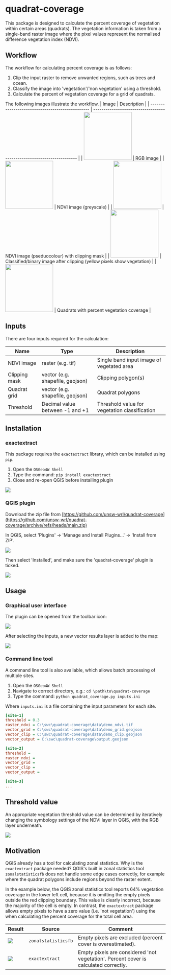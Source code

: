 # quadrat-coverage

This package is designed to calculate the percent coverage of vegetation within
certain areas (quadrats). The vegetation information is taken from a single-band
raster image where the pixel values represent the normalised difference vegetation
index (NDVI).


## Workflow

The workflow for calculating percent coverage is as follows:

1. Clip the input raster to remove unwanted regions, such as trees and ocean.
2. Classify the image into 'vegetation'/'non vegetation' using a threshold.
3. Calculate the percent of vegetation coverage for a grid of quadrats.

The following images illustrate the workflow.
| Image                                            | Description                                                            |
| ------------------------------------------------ | ---------------------------------------------------------------------- |
| <img height=150px src=docs/rgb.jpg>              | RGB image                                                              |
| <img height=150px src=docs/ndvi-grey.jpg>        | NDVI image (greyscale)                                                 |
| <img height=150px src=docs/ndvi-pseudo-grey.jpg> | NDVI image (pseduocolour) with clipping mask                           |
| <img height=150px src=docs/nvdvi-pseudo-bw.jpg>  | Classified/binary image after clipping (yellow pixels show vegetation) |
| <img height=150px src=docs/exactextract.jpg>     | Quadrats with percent vegetation coverage                              |

## Inputs

There are four inputs required for the calculation:

| Name          | Type                             | Description                                   |
| ------------- | -------------------------------- | --------------------------------------------- |
| NDVI image    | raster (e.g. tif)                | Single band input image of vegetated area     |
| Clipping mask | vector (e.g. shapefile, geojson) | Clipping polygon(s)                           |
| Quadrat grid  | vector (e.g. shapefile, geojson) | Quadrat polygons                              |
| Threshold     | Decimal value between -1 and +1  | Threshold value for vegetation classification |


## Installation

### exactextract

This package requires the `exactextract` library, which can be installed using `pip`.

1. Open the `OSGeo4W Shell`
2. Type the command: `pip install exactextract`
3. Close and re-open QGIS before installing plugin

![](docs/osgeo4w-shell.png)

### QGIS plugin

Download the zip file from [https://github.com/unsw-wrl/quadrat-coverage](https://github.com/unsw-wrl/quadrat-coverage/archive/refs/heads/main.zip)

In QGIS, select 'Plugins' -> 'Manage and Install Plugins...' -> 'Install from ZIP'.

![](docs/install-plugin-from-zip.png)

Then select 'Installed', and make sure the 'quadrat-coverage' plugin is ticked.

![](docs/plugins-installed.png)


## Usage

### Graphical user interface

The plugin can be opened from the toolbar icon:

![](docs/plugin-button.png)

After selecting the inputs, a new vector results layer is added to the map:

![](docs/qgis-plugin.gif)


### Command line tool

A command line tool is also available, which allows batch processing of multiple sites.

1. Open the `OSGeo4W Shell`
2. Navigate to correct directory, e.g.: `cd \path\to\quadrat-coverage`
3. Type the command: `python quadrat_coverage.py inputs.ini`

Where `inputs.ini` is a file containing the input parameters for each site.

```ini
[site-1]
threshold = 0.3                                               
raster_ndvi = C:\swc\quadrat-coverage\data\demo_ndvi.tif      
vector_grid = C:\swc\quadrat-coverage\data\demo_grid.geojson  
vector_clip = C:\swc\quadrat-coverage\data\demo_clip.geojson  
vector_output = C:\swc\quadrat-coverage\output.geojson        

[site-2]
threshold = 
raster_ndvi = 
vector_grid = 
vector_clip = 
vector_output = 

[site-3]
...
```

## Threshold value

An appropriate vegetation threshold value can be determined by iteratively changing the symbology settings of the NDVI layer in QGIS, with the RGB layer underneath.

![](docs/interactive-thresholding.gif)


## Motivation

QGIS already has a tool for calculating zonal statistics. Why is the `exactextract` package needed? QGIS's built in zonal statistics tool `zonalstatisticsfb` does not handle some edge cases correctly, for example where the quadrat polygons include regions beyond the raster extent. 

In the example below, the QGIS zonal statistics tool reports 64% vegetation coverage in the lower left cell, because it is omitting the empty pixels outside the red clipping boundary. This value is clearly incorrect, because the majority of the cell is empty. In contrast, the `exactextract` package allows empty pixels to have a zero value (i.e. 'not vegetation') using the when calculating the percent coverage for the total cell area.


| Result                         | Source              | Comment                                                                              |
| ------------------------------ | ------------------- | ------------------------------------------------------------------------------------ |
| ![](docs/zonal-statistics.jpg) | `zonalstatisticsfb` | Empty pixels are excluded (percent cover is overestimated).                          |
| ![](docs/exactextract.jpg)     | `exactextract`      | Empty pixels are considered 'not vegetation'. Percent cover is calculated correctly. |

